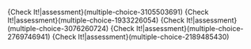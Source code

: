 {Check It!|assessment}(multiple-choice-3105503691)
{Check It!|assessment}(multiple-choice-1933226054)
{Check It!|assessment}(multiple-choice-3076260724)
{Check It!|assessment}(multiple-choice-2769746941)
{Check It!|assessment}(multiple-choice-2189485430)
